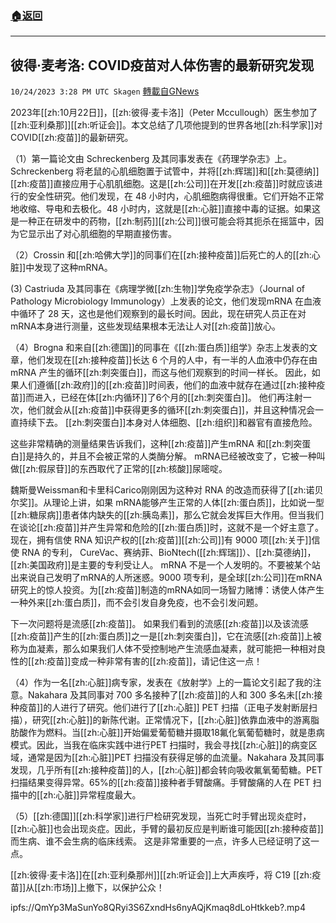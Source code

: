 ###  [:house:返回](README.md)
---


## 彼得·麦考洛: COVID疫苗对人体伤害的最新研究发现
`10/24/2023 3:28 PM UTC Skagen` [轉載自GNews](https://gnews.org/articles/1873911)

2023年[[zh:10月22日]]，[[zh:彼得·麦卡洛]]（Peter Mccullough）医生参加了[[zh:亚利桑那]][[zh:听证会]]。本文总结了几项他提到的世界各地[[zh:科学家]]对COVID[[zh:疫苗]]的最新研究。

（1）第一篇论文由 Schreckenberg 及其同事发表在《药理学杂志》上。Schreckenberg 将老鼠的心肌细胞置于试管中，并将[[zh:辉瑞]]和[[zh:莫德纳]][[zh:疫苗]]直接应用于心肌肌细胞。这是[[zh:公司]]在开发[[zh:疫苗]]时就应该进行的安全性研究。他们发现，在 48 小时内，心肌细胞病得很重。它们开始不正常地收缩、导电和去极化。48 小时内，这就是[[zh:心脏]]直接中毒的证据。如果这是一种正在研发中的药物，[[zh:制药]][[zh:公司]]很可能会将其扼杀在摇篮中，因为它显示出了对心肌细胞的早期直接伤害。

（2）Crossin 和[[zh:哈佛大学]]的同事们在[[zh:接种疫苗]]后死亡的人的[[zh:心脏]]中发现了这种mRNA。

  (3) Castriuda 及其同事在《病理学微[[zh:生物]]学免疫学杂志》（Journal of Pathology Microbiology Immunology）上发表的论文，他们发现mRNA 在血液中循环了 28 天，这也是他们观察到的最长时间。因此，现在研究人员正在对mRNA本身进行测量，这些发现结果根本无法让人对[[zh:疫苗]]放心。

（4）Brogna 和来自[[zh:德国]]的同事在《[[zh:蛋白质]]组学》杂志上发表的文章，他们发现在[[zh:接种疫苗]]长达 6 个月的人中，有一半的人血液中仍存在由mRNA 产生的循环[[zh:刺突蛋白]]，而这与他们观察到的时间一样长。 因此，如果人们遵循[[zh:政府]]的[[zh:疫苗]]时间表，他们的血液中就存在通过[[zh:接种疫苗]]而进入，已经在体[[zh:内循环]]了6个月的[[zh:刺突蛋白]]。 他们再注射一次，他们就会从[[zh:疫苗]]中获得更多的循环[[zh:刺突蛋白]]，并且这种情况会一直持续下去。 [[zh:刺突蛋白]]本身对人体细胞、[[zh:组织]]和器官有直接危险。 

这些非常精确的测量结果告诉我们，这种[[zh:疫苗]]产生mRNA 和[[zh:刺突蛋白]]是持久的，并且不会被正常的人类酶分解。 mRNA已经被改变了，它被一种叫做[[zh:假尿苷]]的东西取代了正常的[[zh:核酸]]尿嘧啶。

魏斯曼Weissman和卡里科Carico刚刚因为这种对 RNA 的改造而获得了[[zh:诺贝尔奖]]。从理论上讲，如果 mRNA能够产生正常的人体[[zh:蛋白质]]，比如说一型[[zh:糖尿病]]患者体内缺失的[[zh:胰岛素]]，那么它就会发挥巨大作用。但当我们在谈论[[zh:疫苗]]并产生异常和危险的[[zh:蛋白质]]时，这就不是一个好主意了。现在，拥有信使 RNA 知识产权的[[zh:疫苗]][[zh:公司]]有 9000 项[[zh:关于]]信使 RNA 的专利， CureVac、赛纳菲、BioNtech([[zh:辉瑞]]）、[[zh:莫德纳]]，[[zh:美国政府]]是主要的专利受让人。 mRNA 不是一个人发明的。不要被某个站出来说自己发明了mRNA的人所迷惑。9000 项专利，是全球[[zh:公司]]在mRNA研究上的惊人投资。为[[zh:疫苗]]制造的mRNA如同一场智力赌博：诱使人体产生一种外来[[zh:蛋白质]]，而不会引发自身免疫，也不会引发问题。

下一次问题将是流感[[zh:疫苗]]。 如果我们看到的流感[[zh:疫苗]]以及该流感[[zh:疫苗]]产生的[[zh:蛋白质]]之一是[[zh:刺突蛋白]]，它在流感[[zh:疫苗]]上被称为血凝素，那么如果我们人体不受控制地产生流感血凝素，就可能把一种相对良性的[[zh:疫苗]]变成一种非常有害的[[zh:疫苗]]，请记住这一点！

（4）作为一名[[zh:心脏]]病专家，发表在《放射学》上的一篇论文引起了我的注意。Nakahara 及其同事对 700 多名接种了[[zh:疫苗]]的人和 300 多名未[[zh:接种疫苗]]的人进行了研究。他们进行了[[zh:心脏]] PET 扫描（正电子发射断层扫描），研究[[zh:心脏]]的新陈代谢。正常情况下，[[zh:心脏]]依靠血液中的游离脂肪酸作为燃料。当[[zh:心脏]]开始偏爱葡萄糖并摄取18氟化氧葡萄糖时，就是患病模式。因此，当我在临床实践中进行PET 扫描时，我会寻找[[zh:心脏]]的病变区域，通常是因为[[zh:心脏]]PET 扫描没有获得足够的血流量。Nakahara 及其同事发现，几乎所有[[zh:接种疫苗]]的人，[[zh:心脏]]都会转向吸收氟氧葡萄糖。PET 扫描结果变得异常。65%的[[zh:疫苗]]接种者手臂酸痛。手臂酸痛的人在 PET 扫描中的[[zh:心脏]]异常程度最大。

（5）[[zh:德国]][[zh:科学家]]进行尸检研究发现，当死亡时手臂出现炎症时，[[zh:心脏]]也会出现炎症。因此，手臂的最初反应是判断谁可能因[[zh:接种疫苗]]而生病、谁不会生病的临床线索。 这是非常重要的一点，许多人已经证明了这一点。

[[zh:彼得·麦卡洛]]在[[zh:亚利桑那州]][[zh:听证会]]上大声疾呼，将 C19 [[zh:疫苗]]从[[zh:市场]]上撤下，以保护公众！

ipfs://QmYp3MaSunYo8QRyi3S6ZxndHs6nyAQjKmaq8dLoHtkkeb?.mp4
